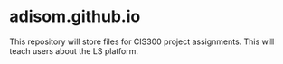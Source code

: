 # adisom.github.io
This repository will store files for CIS300 project assignments.
This will teach users about the LS platform. 
